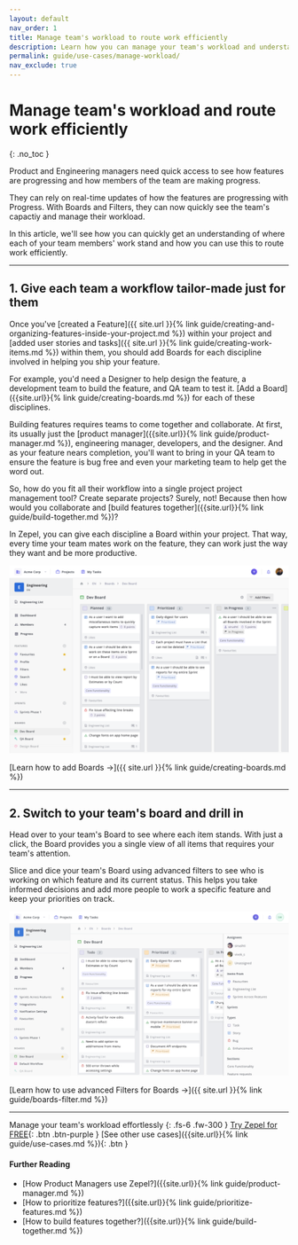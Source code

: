 ```yaml
---
layout: default
nav_order: 1
title: Manage team's workload to route work efficiently
description: Learn how you can manage your team's workload and understand your team's capacity with Zepel.
permalink: guide/use-cases/manage-workload/
nav_exclude: true
---
```

# Manage team's workload and route work efficiently
{: .no_toc }

Product and Engineering managers need quick access to see how features are progressing and how members of the team are making progress.

They can rely on real-time updates of how the features are progressing with Progress. With Boards and Filters, they can now quickly see the team's capactiy and manage their workload.

In this article, we'll see how you can quickly get an understanding of where each of your team members' work stand and how you can use this to route work efficiently.

---

## 1. Give each team a workflow tailor-made just for them

Once you've [created a Feature]({{ site.url }}{% link guide/creating-and-organizing-features-inside-your-project.md %}) within your project and [added user stories and tasks]({{ site.url }}{% link guide/creating-work-items.md %}) within them, you should add Boards for each discipline involved in helping you ship your feature. 

For example, you'd need a Designer to help design the feature, a development team to build the feature, and QA team to test it. [Add a Board]({{site.url}}{% link guide/creating-boards.md %}) for each of these disciplines.

Building features requires teams to come together and collaborate. At first, its usually just the [product manager]({{site.url}}{% link guide/product-manager.md %}), engineering manager, developers, and the designer. And as your feature nears completion, you'll want to bring in your QA team to ensure the feature is bug free and even your marketing team to help get the word out.

So, how do you fit all their workflow into a single project project management tool? Create separate projects? Surely, not! Because then how would you collaborate and [build features together]({{site.url}}{% link guide/build-together.md %})?

In Zepel, you can give each discipline a Board within your project. That way, every time your team mates work on the feature, they can work just the way they want and be more productive.

![Boards in Zepel](/assets/uploads/zepel-boards.png "Boards in Zepel")

[Learn how to add Boards ->]({{ site.url }}{% link guide/creating-boards.md %})

---

## 2. Switch to your team's board and drill in

Head over to your team's Board to see where each item stands. With just a click, the Board provides you a single view of all items that requires your team's attention.

Slice and dice your team's Board using advanced filters to see who is working on which feature and its current status. This helps you take informed decisions and add more people to work a specific feature and keep your priorities on track. 

![Filters panel inside a Board in Zepel](/assets/uploads/zepel-boards-filters.png "Board's Filter panel")

[Learn how to use advanced Filters for Boards ->]({{ site.url }}{% link guide/boards-filter.md %})

---

Manage your team's workload effortlessly
{: .fs-6 .fw-300 }
[Try Zepel for FREE](https://zepel.io/?utm_source=zepelguide&utm_medium=usecases&utm_campaign=manage-workload){: .btn .btn-purple } 
[See other use cases]({{site.url}}{% link guide/use-cases.md %}){: .btn }

#### Further Reading
- [How Product Managers use Zepel?]({{site.url}}{% link guide/product-manager.md %})
- [How to prioritize features?]({{site.url}}{% link guide/prioritize-features.md %})
- [How to build features together?]({{site.url}}{% link guide/build-together.md %})

